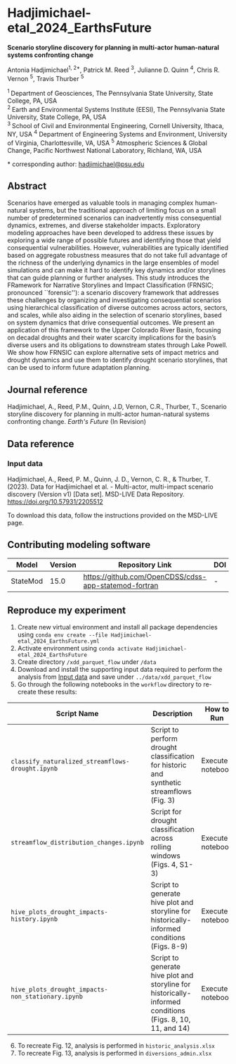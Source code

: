 # Hadjimichael-etal_2024_EarthsFuture

**Scenario storyline discovery for planning in multi-actor human-natural systems confronting change**

Antonia Hadjimichael<sup>1, 2\*</sup>, Patrick M. Reed <sup>3</sup>, Julianne D. Quinn <sup>4</sup>, Chris R. Vernon <sup>5</sup>, Travis Thurber <sup>5</sup>

<sup>1 </sup> Department of Geosciences, The Pennsylvania State University, State College, PA, USA\
<sup>2 </sup> Earth and Environmental Systems Institute (EESI), The Pennsylvania State University, State College, PA, USA\
<sup>3 </sup> School of Civil and Environmental Engineering, Cornell University, Ithaca, NY, USA
<sup>4</sup> Department of Engineering Systems and Environment, University of Virginia, Charlottesville, VA, USA
<sup>5</sup> Atmospheric Sciences \& Global Change, Pacific Northwest National Laboratory, Richland, WA, USA

\* corresponding author:  hadjimichael@psu.edu

## Abstract
Scenarios have emerged as valuable tools in managing complex human-natural systems, but the traditional approach of limiting focus on a small number of predetermined scenarios can inadvertently miss consequential dynamics, extremes, and diverse stakeholder impacts. Exploratory modeling approaches have been developed to address these issues by exploring a wide range of possible futures and identifying those that yield consequential vulnerabilities. However, vulnerabilities are typically identified based on aggregate robustness measures that do not take full advantage of the richness of the underlying dynamics in the large ensembles of model simulations and can make it hard to identify key dynamics and/or storylines that can guide planning or further analyses. This study introduces the FRamework for Narrative Storylines and Impact Classification (FRNSIC; pronounced ``forensic''): a scenario discovery framework that addresses these challenges by organizing and investigating consequential scenarios using hierarchical classification of diverse outcomes across actors, sectors, and scales, while also aiding in the selection of scenario storylines, based on system dynamics that drive consequential outcomes. We present an application of this framework to the Upper Colorado River Basin, focusing on decadal droughts and their water scarcity implications for the basin’s diverse users and its obligations to downstream states through Lake Powell. We show how FRNSIC can explore alternative sets of impact metrics and drought dynamics and use them to identify drought scenario storylines, that can be used to inform future adaptation planning.

## Journal reference
Hadjimichael, A., Reed, P.M., Quinn, J.D, Vernon, C.R., Thurber, T., Scenario storyline discovery for planning in multi-actor human-natural systems confronting change. _Earth's Future_ (In Revision)

## Data reference

### Input data
Hadjimichael, A., Reed, P. M., Quinn, J. D., Vernon, C. R., & Thurber, T. (2023). Data for Hadjimichael et al. - Multi-actor, multi-impact scenario discovery (Version v1) [Data set]. MSD-LIVE Data Repository. https://doi.org/10.57931/2205512

To download this data, follow the instructions provided on the MSD-LIVE page. 

## Contributing modeling software
| Model | Version | Repository Link | DOI |
|-------|---------|-----------------|-----|
| StateMod | 15.0 | https://github.com/OpenCDSS/cdss-app-statemod-fortran | - |

## Reproduce my experiment

1. Create new virtual environment and install all package dependencies using `conda env create --file Hadjimichael-etal_2024_EarthsFuture.yml`
2. Activate environment using `conda activate Hadjimichael-etal_2024_EarthsFuture`
3. Create directory `/xdd_parquet_flow` under `/data`
4. Download and install the supporting input data required to perform the analysis from [Input data](#input-data) and save under `../data/xdd_parquet_flow`
5. Go through the following notebooks in the `workflow` directory to re-create these results:

| Script Name                                       | Description                                                                                 | How to Run                                  |
|---------------------------------------------------|---------------------------------------------------------------------------------------------|---------------------------------------------|
| `classify_naturalized_streamflows-drought.ipynb`  | Script to perform drought classification for historic and synthetic streamflows (Fig. 3)    | Execute notebook |
| `streamflow_distribution_changes.ipynb`           | Script for drought classification across rolling windows (Figs. 4, S1-3)                    | Execute notebook |
| `hive_plots_drought_impacts-history.ipynb`        | Script to generate hive plot and storyline for historically-informed conditions (Figs. 8-9) | Execute notebook |
| `hive_plots_drought_impacts-non_stationary.ipynb` | Script to generate hive plot and storyline for historically-informed conditions (Figs. 8, 10, 11, and 14) | Execute notebook |

6. To recreate Fig. 12, analysis is performed in `historic_analysis.xlsx`
7. To recreate Fig. 13, analysis is performed in `diversions_admin.xlsx`

